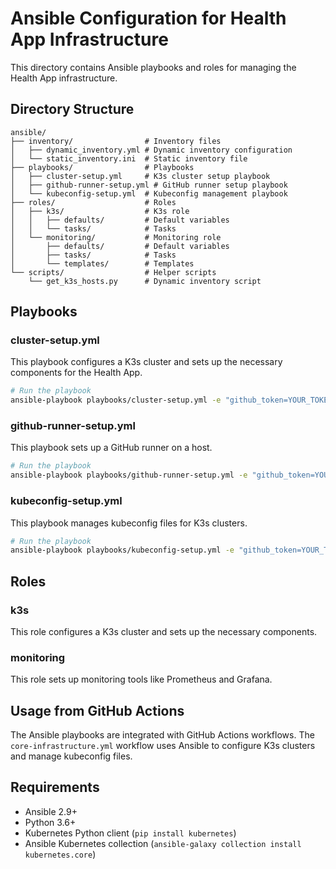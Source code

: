 # Ansible Configuration for Health App Infrastructure

This directory contains Ansible playbooks and roles for managing the Health App infrastructure.

## Directory Structure

```
ansible/
├── inventory/                # Inventory files
│   ├── dynamic_inventory.yml # Dynamic inventory configuration
│   └── static_inventory.ini  # Static inventory file
├── playbooks/                # Playbooks
│   ├── cluster-setup.yml     # K3s cluster setup playbook
│   ├── github-runner-setup.yml # GitHub runner setup playbook
│   └── kubeconfig-setup.yml  # Kubeconfig management playbook
├── roles/                    # Roles
│   ├── k3s/                  # K3s role
│   │   ├── defaults/         # Default variables
│   │   └── tasks/            # Tasks
│   └── monitoring/           # Monitoring role
│       ├── defaults/         # Default variables
│       ├── tasks/            # Tasks
│       └── templates/        # Templates
└── scripts/                  # Helper scripts
    └── get_k3s_hosts.py      # Dynamic inventory script
```

## Playbooks

### cluster-setup.yml

This playbook configures a K3s cluster and sets up the necessary components for the Health App.

```bash
# Run the playbook
ansible-playbook playbooks/cluster-setup.yml -e "github_token=YOUR_TOKEN repo_name=YOUR_REPO"
```

### github-runner-setup.yml

This playbook sets up a GitHub runner on a host.

```bash
# Run the playbook
ansible-playbook playbooks/github-runner-setup.yml -e "github_token=YOUR_TOKEN repo_name=YOUR_REPO network_tier=lower"
```

### kubeconfig-setup.yml

This playbook manages kubeconfig files for K3s clusters.

```bash
# Run the playbook
ansible-playbook playbooks/kubeconfig-setup.yml -e "github_token=YOUR_TOKEN repo_name=YOUR_REPO"
```

## Roles

### k3s

This role configures a K3s cluster and sets up the necessary components.

### monitoring

This role sets up monitoring tools like Prometheus and Grafana.

## Usage from GitHub Actions

The Ansible playbooks are integrated with GitHub Actions workflows. The `core-infrastructure.yml` workflow uses Ansible to configure K3s clusters and manage kubeconfig files.

## Requirements

- Ansible 2.9+
- Python 3.6+
- Kubernetes Python client (`pip install kubernetes`)
- Ansible Kubernetes collection (`ansible-galaxy collection install kubernetes.core`)
